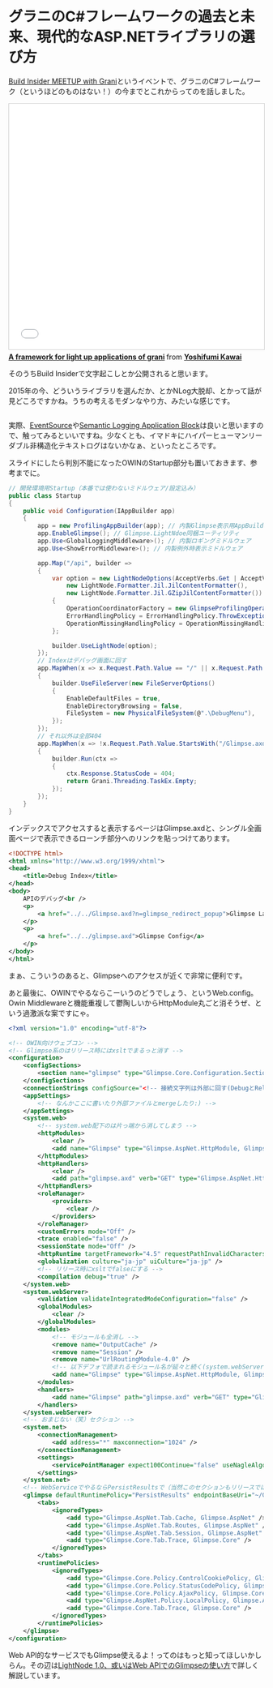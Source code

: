 # グラニのC#フレームワークの過去と未来、現代的なASP.NETライブラリの選び方

[Build Insider MEETUP with Grani](http://www.buildinsider.net/event/meetup/grani01)というイベントで、グラニのC#フレームワーク（というほどのものはない！）の今までとこれからってのを話しました。

<iframe src="//www.slideshare.net/slideshow/embed_code/46267391" width="595" height="485" frameborder="0" marginwidth="0" marginheight="0" scrolling="no" style="border:1px solid #CCC; border-width:1px; margin-bottom:5px; max-width: 100%;" allowfullscreen> </iframe> <div style="margin-bottom:5px"> <strong> <a href="//www.slideshare.net/neuecc/a-framework-for-light-up-applications-of-grani" title="A framework for light up applications of grani" target="_blank">A framework for light up applications of grani</a> </strong> from <strong><a href="//www.slideshare.net/neuecc" target="_blank">Yoshifumi Kawai</a></strong> </div>

そのうちBuild Insiderで文字起こしとか公開されると思います。

2015年の今、どういうライブラリを選んだか、とかNLog大脱却、とかって話が見どころですかね。うちの考えるモダンなやり方、みたいな感じです。

<p class="noindent">
<img src='http://neue.cc/wp-content/uploads/2015/03/dotnetlibraries2015.png' alt='' />
</p>

実際、[EventSource](https://msdn.microsoft.com/ja-jp/library/system.diagnostics.tracing.eventsource.aspx)や[Semantic Logging Application Block](https://msdn.microsoft.com/en-us/library/dn440729.aspx)は良いと思いますので、触ってみるといいですね。少なくとも、イマドキにハイパーヒューマンリーダブル非構造化テキストログはないかなぁ、といったところです。

スライドにしたら判別不能になったOWINのStartup部分も置いておきます、参考までに。

```csharp
// 開発環境用Startup（本番では使わないミドルウェア/設定込み）
public class Startup
{
    public void Configuration(IAppBuilder app)
    {
        app = new ProfilingAppBuilder(app); // 内製Glimpse表示用AppBuilderラッパー(Middlewareトラッカー)
        app.EnableGlimpse(); // Glimpse.LightNdoe同梱ユーティリティ
        app.Use<GlobalLoggingMiddleware>(); // 内製ロギングミドルウェア
        app.Use<ShowErrorMiddleware>(); // 内製例外時表示ミドルウェア

        app.Map("/api", builder =>
        {
            var option = new LightNodeOptions(AcceptVerbs.Get | AcceptVerbs.Post,
                new LightNode.Formatter.Jil.JilContentFormatter(),
                new LightNode.Formatter.Jil.GZipJilContentFormatter())
            {
                OperationCoordinatorFactory = new GlimpseProfilingOperationCoordinatorFactory(),
                ErrorHandlingPolicy = ErrorHandlingPolicy.ThrowException,
                OperationMissingHandlingPolicy = OperationMissingHandlingPolicy.ThrowException,
            };

            builder.UseLightNode(option);
        });
        // Indexはデバッグ画面に回す
        app.MapWhen(x => x.Request.Path.Value == "/" || x.Request.Path.Value.StartsWith("/DebugMenu"), builder =>
        {
            builder.UseFileServer(new FileServerOptions()
            {
                EnableDefaultFiles = true,
                EnableDirectoryBrowsing = false,
                FileSystem = new PhysicalFileSystem(@".\DebugMenu"),
            });
        });
        // それ以外は全部404
        app.MapWhen(x => !x.Request.Path.Value.StartsWith("/Glimpse.axd", StringComparison.InvariantCultureIgnoreCase), builder =>
        {
            builder.Run(ctx =>
            {
                ctx.Response.StatusCode = 404;
                return Grani.Threading.TaskEx.Empty;
            });
        });
    }
}
```

インデックスでアクセスすると表示するページはGlimpse.axdと、シングル全画面ページで表示できるローンチ部分へのリンクを貼っつけてあります。

```xml
<!DOCTYPE html>
<html xmlns="http://www.w3.org/1999/xhtml">
<head>
    <title>Debug Index</title>
</head>
<body>
    APIのデバッグ<br />
    <p>
        <a href="../../Glimpse.axd?n=glimpse_redirect_popup">Glimpse Launch</a>
    </p>
    <p>
        <a href="../../glimpse.axd">Glimpse Config</a>
    </p>
</body>
</html>
```

まぁ、こういうのあると、Glimpseへのアクセスが近くで非常に便利です。

あと最後に、OWINでやるならこーいうのどうでしょう、というWeb.config。Owin Middlewareと機能重複して鬱陶しいからHttpModule丸ごと消そうぜ、という過激派な案ですにゃ。

```xml
<?xml version="1.0" encoding="utf-8"?>

<!-- OWIN向けウェブコン -->
<!-- Glimpse系のはリリース時にはxsltでまるっと消す -->
<configuration>
    <configSections>
        <section name="glimpse" type="Glimpse.Core.Configuration.Section, Glimpse.Core" />
    </configSections>
    <connectionStrings configSource="<!-- 接続文字列は外部に回す(DebugとReleaseでxsltで変換して別参照見るように) -->" />
    <appSettings>
        <!-- なんかここに書いたり外部ファイルとmergeしたり:) -->
    </appSettings>
    <system.web>
        <!-- system.web配下のは片っ端から消してしまう -->
        <httpModules>
            <clear />
            <add name="Glimpse" type="Glimpse.AspNet.HttpModule, Glimpse.AspNet" />
        </httpModules>
        <httpHandlers>
            <clear />
            <add path="glimpse.axd" verb="GET" type="Glimpse.AspNet.HttpHandler, Glimpse.AspNet" />
        </httpHandlers>
        <roleManager>
            <providers>
                <clear />
            </providers>
        </roleManager>
        <customErrors mode="Off" />
        <trace enabled="false" />
        <sessionState mode="Off" />
        <httpRuntime targetFramework="4.5" requestPathInvalidCharacters="" />
        <globalization culture="ja-jp" uiCulture="ja-jp" />
        <!-- リリース時にxsltでfalseにする -->
        <compilation debug="true" />
    </system.web>
    <system.webServer>
        <validation validateIntegratedModeConfiguration="false" />
        <globalModules>
            <clear />
        </globalModules>
        <modules>
            <!-- モジュールも全消し -->
            <remove name="OutputCache" />
            <remove name="Session" />
            <remove name="UrlRoutingModule-4.0" />
            <!-- 以下デフォで読まれるモジュール名が延々と続く(system.webServer下は一括clearが使えなくて辛い)... -->
            <add name="Glimpse" type="Glimpse.AspNet.HttpModule, Glimpse.AspNet" preCondition="integratedMode" />
        </modules>
        <handlers>
            <add name="Glimpse" path="glimpse.axd" verb="GET" type="Glimpse.AspNet.HttpHandler, Glimpse.AspNet" preCondition="integratedMode" />
        </handlers>
    </system.webServer>
    <!-- おまじない（笑）セクション -->
    <system.net>
        <connectionManagement>
            <add address="*" maxconnection="1024" />
        </connectionManagement>
        <settings>
            <servicePointManager expect100Continue="false" useNagleAlgorithm="false" />
        </settings>
    </system.net>
    <!-- WebServiceでやるならPersistResultsで（当然このセクションもリリースでは消す） -->
    <glimpse defaultRuntimePolicy="PersistResults" endpointBaseUri="~/Glimpse.axd">
        <tabs>
            <ignoredTypes>
                <add type="Glimpse.AspNet.Tab.Cache, Glimpse.AspNet" />
                <add type="Glimpse.AspNet.Tab.Routes, Glimpse.AspNet" />
                <add type="Glimpse.AspNet.Tab.Session, Glimpse.AspNet" />
                <add type="Glimpse.Core.Tab.Trace, Glimpse.Core" />
            </ignoredTypes>
        </tabs>
        <runtimePolicies>
            <ignoredTypes>
                <add type="Glimpse.Core.Policy.ControlCookiePolicy, Glimpse.Core" />
                <add type="Glimpse.Core.Policy.StatusCodePolicy, Glimpse.Core" />
                <add type="Glimpse.Core.Policy.AjaxPolicy, Glimpse.Core" />
                <add type="Glimpse.AspNet.Policy.LocalPolicy, Glimpse.AspNet" />
                <add type="Glimpse.Core.Tab.Trace, Glimpse.Core" />
            </ignoredTypes>
        </runtimePolicies>
    </glimpse>
</configuration>
```

Web API的なサービスでもGlimpse使えるよ！ってのはもっと知ってほしいかしらん。その辺は[LightNode 1.0、或いはWeb APIでのGlimpseの使い方](http://neue.cc/2015/02/16_505.html)で詳しく解説しています。